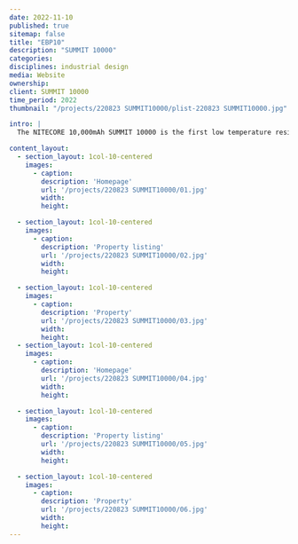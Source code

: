 ```yaml
---
date: 2022-11-10
published: true
sitemap: false
title: "EBP10"
description: "SUMMIT 10000"
categories:
disciplines: industrial design
media: Website
ownership:
client: SUMMIT 10000
time_period: 2022
thumbnail: "/projects/220823 SUMMIT10000/plist-220823 SUMMIT10000.jpg"

intro: |
  The NITECORE 10,000mAh SUMMIT 10000 is the first low temperature resistant power bank in the world, with a max output of 20W, capable of providing stable performance even at -40°C (-40°F). The Low Current Mode is designed for charging low current devices. It features a unibody carbon fiber shell without splicing, ensuring optimal protection to handle demanding outdoor activities.

content_layout:
  - section_layout: 1col-10-centered
    images:
      - caption:
        description: 'Homepage'
        url: '/projects/220823 SUMMIT10000/01.jpg'
        width:
        height:

  - section_layout: 1col-10-centered
    images:
      - caption:
        description: 'Property listing'
        url: '/projects/220823 SUMMIT10000/02.jpg'
        width:
        height:

  - section_layout: 1col-10-centered
    images:
      - caption:
        description: 'Property'
        url: '/projects/220823 SUMMIT10000/03.jpg'
        width:
        height:
  - section_layout: 1col-10-centered
    images:
      - caption:
        description: 'Homepage'
        url: '/projects/220823 SUMMIT10000/04.jpg'
        width:
        height:

  - section_layout: 1col-10-centered
    images:
      - caption:
        description: 'Property listing'
        url: '/projects/220823 SUMMIT10000/05.jpg'
        width:
        height:

  - section_layout: 1col-10-centered
    images:
      - caption:
        description: 'Property'
        url: '/projects/220823 SUMMIT10000/06.jpg'
        width:
        height:
---
```

